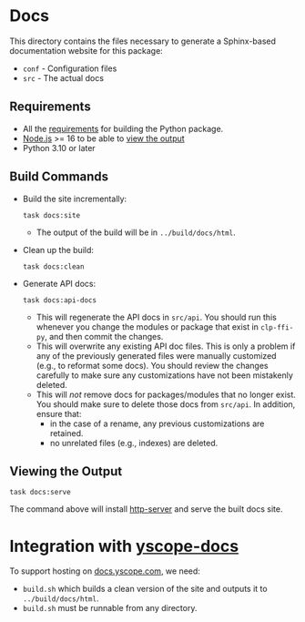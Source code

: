 # Docs

This directory contains the files necessary to generate a Sphinx-based
documentation website for this package:

* `conf` - Configuration files
* `src` - The actual docs

## Requirements

* All the [requirements](../README.md#requirements) for building the Python
  package.
* [Node.js] >= 16 to be able to [view the output](#viewing-the-output)
* Python 3.10 or later

## Build Commands

* Build the site incrementally:

  ```shell
  task docs:site
  ```
  
  * The output of the build will be in `../build/docs/html`.

* Clean up the build:

  ```shell
  task docs:clean
  ```

* Generate API docs:

  ```shell
  task docs:api-docs
  ```
  
  * This will regenerate the API docs in `src/api`. You should run this whenever you change the
    modules or package that exist in `clp-ffi-py`, and then commit the changes.
  * This will overwrite any existing API doc files. This is only a problem if any of the previously
    generated files were manually customized (e.g., to reformat some docs). You should
    review the changes carefully to make sure any customizations have not been mistakenly deleted.
  * This will *not* remove docs for packages/modules that no longer exist. You should make sure to
    delete those docs from `src/api`. In addition, ensure that:
    * in the case of a rename, any previous customizations are retained.
    * no unrelated files (e.g., indexes) are deleted.

## Viewing the Output

```shell
task docs:serve
```

The command above will install [http-server] and serve the built docs site.

# Integration with [yscope-docs]

To support hosting on [docs.yscope.com], we need:

* `build.sh` which builds a clean version of the site and outputs it to
  `../build/docs/html`.
* `build.sh` must be runnable from any directory.

[docs.yscope.com]: https://docs.yscope.com
[http-server]: https://www.npmjs.com/package/http-server
[Node.js]: https://nodejs.org/en/download/current
[yscope-docs]: https://github.com/y-scope/yscope-docs
